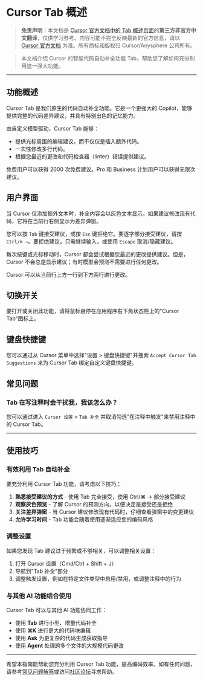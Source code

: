 # Cursor Tab 概述

> **免责声明**：本文档是 [Cursor 官方文档中的 Tab 概述页面](https://docs.cursor.com/tab/overview)的**第三方非官方中文翻译**，仅供学习参考。内容可能不完全反映最新的官方信息，请以 [Cursor 官方文档](https://docs.cursor.com) 为准。所有商标和版权归 Cursor/Anysphere 公司所有。

> 本文档介绍 Cursor 的智能代码自动补全功能 Tab，帮助您了解如何充分利用这一强大功能。

---

## 功能概述

Cursor Tab 是我们原生的代码自动补全功能。它是一个更强大的 Copilot，能够提供完整的代码差异建议，并具有特别出色的记忆能力。

由自定义模型驱动，Cursor Tab 能够：

* 提供光标周围的编辑建议，而不仅仅是插入额外代码。
* 一次性修改多行代码。
* 根据您最近的更改和代码检查器（linter）错误提供建议。

免费用户可以获得 2000 次免费建议。Pro 和 Business 计划用户可以获得无限次建议。

## 用户界面

当 Cursor 仅添加额外文本时，补全内容会以灰色文本显示。如果建议修改现有代码，它将在当前行右侧显示为差异弹窗。

您可以按 `Tab` 键接受建议，或按 `Esc` 键拒绝它。要逐字部分接受建议，请按 `Ctrl/⌘ →`。要拒绝建议，只需继续输入，或使用 `Escape` 取消/隐藏建议。

每次按键或光标移动时，Cursor 都会尝试根据您最近的更改提供建议。但是，Cursor 不会总是显示建议；有时模型会预测不需要进行任何更改。

Cursor 可以从当前行上方一行到下方两行进行更改。

## 切换开关

要打开或关闭此功能，请将鼠标悬停在应用程序右下角状态栏上的"Cursor Tab"图标上。

## 键盘快捷键

您可以通过从 Cursor 菜单中选择"设置 > 键盘快捷键"并搜索 `Accept Cursor Tab Suggestions` 来为 Cursor Tab 绑定自定义键盘快捷键。

## 常见问题

### Tab 在写注释时会干扰我，我该怎么办？

您可以通过进入 `Cursor 设置` > `Tab 补全` 并取消勾选"在注释中触发"来禁用注释中的 Cursor Tab。

---

## 使用技巧

### 有效利用 Tab 自动补全

要充分利用 Cursor Tab 功能，请考虑以下技巧：

1. **熟悉接受建议的方式** - 使用 Tab 完全接受，使用 Ctrl/⌘ → 部分接受建议
2. **观察灰色预览** - 了解 Cursor 的预测方向，以便决定是接受还是拒绝
3. **关注差异弹窗** - 当 Cursor 建议修改现有代码时，仔细查看弹窗中的变更建议
4. **允许学习时间** - Tab 功能会随着使用逐渐适应您的编码风格

### 调整设置

如果您发现 Tab 建议过于频繁或不够相关，可以调整相关设置：

1. 打开 Cursor 设置（Cmd/Ctrl + Shift + J）
2. 导航到"Tab 补全"部分
3. 调整触发设置，例如在特定文件类型中启用/禁用，或调整注释中的行为

### 与其他 AI 功能结合使用

Cursor Tab 可以与其他 AI 功能协同工作：

* 使用 **Tab** 进行小型、增量代码补全
* 使用 **⌘K** 进行更大的代码块编辑
* 使用 **Ask** 为更复杂的代码生成获取指导
* 使用 **Agent** 处理跨多个文件的大规模代码更改

---

希望本指南能帮助您充分利用 Cursor Tab 功能，提高编码效率。如有任何问题，请参考[常见问题解答](/cursor-faq)或访问[社区论坛](https://forum.cursor.com)寻求帮助。 
